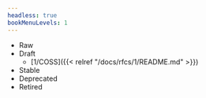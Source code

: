 ```yaml
---
headless: true
bookMenuLevels: 1
---
```


- Raw
- Draft
  - [1/COSS]({{< relref "/docs/rfcs/1/README.md" >}})
- Stable
- Deprecated
- Retired

